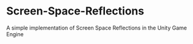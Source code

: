 # Screen-Space-Reflections
A simple implementation of Screen Space Reflections in the Unity Game Engine

